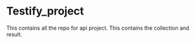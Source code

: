 # Testify_project
This contains all the repo for api project. This contains the collection and result.
